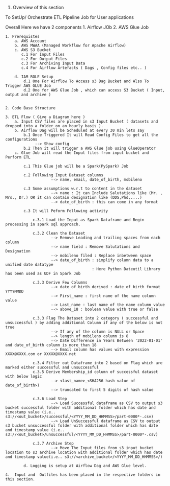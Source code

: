 1. Overview of this section

To SetUp/ Orchestrate ETL Pipeline Job for User applications 

Overall Here we have 2 components 
       1. Airflow JOb 
	   2. AWS Glue Job
	   
	   

	1. Prerequistes 
	    a. AWS Account
		b. AWS MWAA (Managed Workflow for Apache Airflow)
		c. AWS S3 Bucket
		   c.1 For Input Files
		   c.2 For Output Files
		   c.3 For Archiving Input Data
		   c.4 For Airflow Artefacts ( Dags , Config files etc.. )
		   		   		   
		d. IAM ROLE Setup
            d.1 One For Airflow To Access s3 Dag Bucket and Also To Trigger AWS GLUE Job
			d.2 One for AWS Glue Job , which can access S3 Bucket ( Input, output and archive )
             		

	2. Code Base Structure 
	    
    3. ETL Flow ( Give a Diagram here )
	    a. Input CSV files are placed in s3 Input Bucket ( datasets and dropped into a folder on an hourly basis ).
		b. Airflow Dag will be Scheduled at every 30 min lets say
			b.1 Once Triggered It will Read Config Files to get all the configurations 
			     --> Show config 
			b.2 Then it will trigger a AWS Glue job using GlueOperator
        c. Glue Job will read the Input files from input bucket and Perform ETL 
		    
			c.1 This Glue job will be a Spark(PySpark) Job
            
			c.2 Following Input Dataset columns 
			            --> name, email, date_of_birth, mobileno
			
			c.3 Some assumptions w.r.t to content in the dataset
                        --> name : It can Include Salutations like (Mr. , Mrs., Dr.) OR it can contain designation like (DDS,Phd,....)
						--> date_of_birth : this can come in any format 
						
			c.3 It will Peform Following activity 
                
				c.3.1 Load the Input as Spark Dataframe and Begin processing in spark sql approach.
				
				c.3.2 Clean the Dataset 
                        --> Remove Leading and trailing spaces from each column
                        --> name field : Remove Salutations and Designation 
						--> mobileno filed : Replace inbetween space
					    --> date_of_birth : simplify column data to a unified date datatype
                                          : Here Python Dateutil Library has been used as UDF in Spark Job						
				
				c.3.3 Derive Few Columns
						--> date_of_birth_derived : date_of_birth format YYYYMMDD
						--> First_name : first name of the name column value 
						--> Last_name : last name of the name column value 
						--> above_18 : boolean value with true or false
				
				c.3.3 Flag The Dataset into 2 category ( successful and unsuccessful ) by adding additional Column if any of the below is not true
				        --> If any of the column is NULL or Space 
						--> length of mobileno column is 8
						--> Date Difference in Years Between '2022-01-01' and date_of_birth column is more than 18
						--> Email column has values with expression  XXXX@XXXX.com or XXXXX@XXXX.net
						
				c.3.4 Filter out Dataframe into 2 based on Flag which are marked either successful and unsuccessful 
				c.3.5 Derive Membership_id column of successful dataset with below logic
                        --> <last_name>_<SHA256 hash value of date_of_birth>)
						--> truncated to first 5 digits of hash value 
						
				c.3.6 Load Step
				        --> Load Successful dataframe as CSV to output s3 bucket successful folder with additional folder which has date and timestamp value (i.e.. s3://<out_bucket>/successful/<YYYY_MM_DD_HHMMSS>/part-0000*-.csv)
						--> Load UnSuccessful dataframe as CSV to output s3 bucket unsuccessful folder with additional folder which has date and timestamp value (i.e.. s3://<out_bucket>/unsuccessful/<YYYY_MM_DD_HHMMSS>/part-0000*-.csv)
					
				c.3.7 Archive Step 
                        --> Move The Input files from s3 input bucket location to s3 archive location with additional folder which has date and timestamp value(i.e.. s3://<archive_bucket>/<YYYY_MM_DD_HHMMSS>/)

			d. Logging is setup at Airflow Dag and AWS Glue level.
	
	4.  Input and  Outfiles has been placed in the respective folders in this section.
			
			
          	
